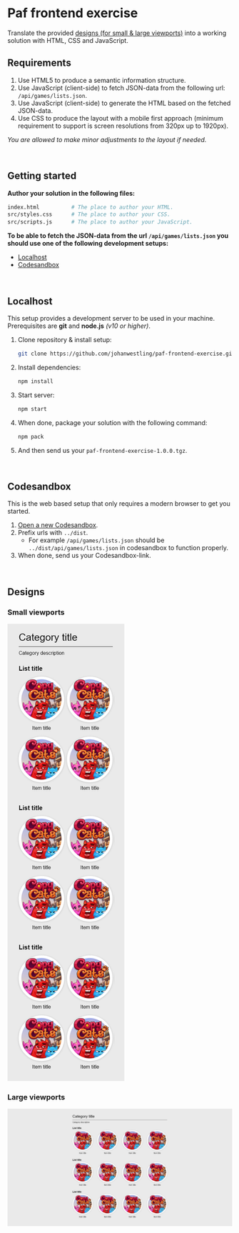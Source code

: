 # Paf frontend exercise

Translate the provided [designs (for small & large viewports)](#designs) into a working solution with HTML, CSS and JavaScript.

## Requirements

1. Use HTML5 to produce a semantic information structure.
1. Use JavaScript (client-side) to fetch JSON-data from the following url: ```/api/games/lists.json```.
1. Use JavaScript (client-side) to generate the HTML based on the fetched JSON-data.
1. Use CSS to produce the layout with a mobile first approach (minimum requirement to support is screen resolutions from 320px up to 1920px).

_You are allowed to make minor adjustments to the layout if needed._

<br id="development-setup">

## Getting started

**Author your solution in the following files:**

```bash
index.html          # The place to author your HTML.
src/styles.css      # The place to author your CSS.
src/scripts.js      # The place to author your JavaScript.
```

**To be able to fetch the JSON-data from the url ```/api/games/lists.json``` you should use one of the following development setups:**

* [Localhost](#setup-localhost)
* [Codesandbox](#setup-codesandbox)

<br id="setup-localhost">

## Localhost

This setup provides a development server to be used in your machine. Prerequisites are **git** and **node.js** _(v10 or higher)_.

1. Clone repository & install setup:
    ```bash
    git clone https://github.com/johanwestling/paf-frontend-exercise.git && cd paf-frontend-exercise
    ```
1. Install dependencies:
    ```bash
    npm install
    ```
1. Start server:
    ```bash
    npm start
    ```
1. When done, package your solution with the following command:
    ```bash
    npm pack
    ```
1. And then send us your ```paf-frontend-exercise-1.0.0.tgz```.

<br id="setup-codesandbox">

## Codesandbox

This is the web based setup that only requires a modern browser to get you started.

1. [Open a new Codesandbox](https://codesandbox.io/s/github/johanwestling/paf-frontend-exercise/tree/master/?fontsize=14&hidenavigation=1&theme=dark).
1. Prefix urls with ```../dist```.
    * For example ```/api/games/lists.json``` should be ```../dist/api/games/lists.json``` in codesandbox to function properly.
1. When done, send us your Codesandbox-link.

<br id="designs">

## Designs

### Small viewports

![Small viewports](./design/small-viewports.png)

### Large viewports

![Large viewports](./design/large-viewports.png)
